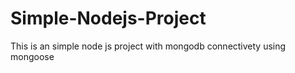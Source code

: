 # Simple-Nodejs-Project
This is an simple node js project with mongodb connectivety using mongoose 
